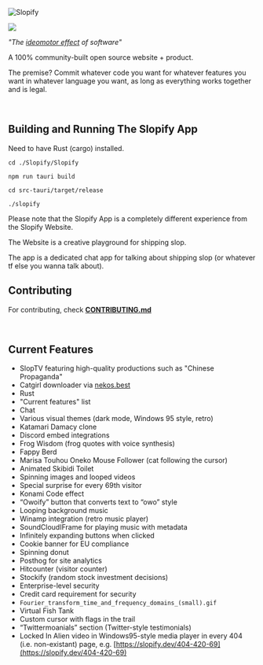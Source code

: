 ![Slopify](SlopifyLogo.png)

[![](https://dcbadge.limes.pink/api/server/sPbES34ZsA)](https://discord.gg/WYmXc7Y8sF)

_"The [ideomotor effect](https://www.newmanmentalism.com/blog/a-mentalist-explains-how-ouija-boards-work-and-the-ideomotor-effect) of software"_

A 100% community-built open source website + product.

The premise? Commit whatever code you want for whatever features you want in whatever language you want, as long as everything works together and is legal.

<br>

## Building and Running The Slopify App

Need to have Rust (cargo) installed.

`cd ./Slopify/Slopify`

`npm run tauri build`

`cd src-tauri/target/release`

`./slopify`

Please note that the Slopify App is a completely different experience from the Slopify Website.

The Website is a creative playground for shipping slop.

The app is a dedicated chat app for talking about shipping slop (or whatever tf else you wanna talk about).

## Contributing

For contributing, check **[CONTRIBUTING.md](https://github.com/DishpitDev/Slopify/blob/main/CONTRIBUTING.md)**

<br>

## Current Features

- SlopTV featuring high-quality productions such as "Chinese Propaganda"
- Catgirl downloader via [nekos.best](https://nekos.best)
- Rust
- "Current features" list
- Chat
- Various visual themes (dark mode, Windows 95 style, retro)
- Katamari Damacy clone
- Discord embed integrations
- Frog Wisdom (frog quotes with voice synthesis)
- Fappy Berd
- Marisa Touhou Oneko Mouse Follower (cat following the cursor)
- Animated Skibidi Toilet
- Spinning images and looped videos
- Special surprise for every 69th visitor
- Konami Code effect
- “Owoify” button that converts text to “owo” style
- Looping background music
- Winamp integration (retro music player)
- SoundCloudIFrame for playing music with metadata
- Infinitely expanding buttons when clicked
- Cookie banner for EU compliance
- Spinning donut
- Posthog for site analytics
- Hitcounter (visitor counter)
- Stockify (random stock investment decisions)
- Enterprise-level security
- Credit card requirement for security
- `Fourier_transform_time_and_frequency_domains_(small).gif`
- Virtual Fish Tank
- Custom cursor with flags in the trail
- “Twittermoanials” section (Twitter-style testimonials)
- Locked In Alien video in Windows95-style media player in every 404 (i.e. non-existant) page, e.g. [https://slopify.dev/404-420-69](https://slopify.dev/404-420-69)
